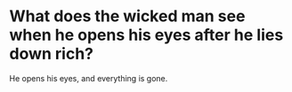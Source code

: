 # What does the wicked man see when he opens his eyes after he lies down rich?

He opens his eyes, and everything is gone.
